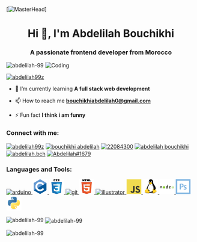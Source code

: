 [![MasterHead](https://www.charpeni.com/_next/image?url=%2Fstatic%2Fimages%2Farrow-functions-in-class-properties-might-not-be-as-great-as-we-think%2Fbanner.gif&w=1920&q=75)]
<h1 align="center">Hi 👋, I'm Abdelilah Bouchikhi</h1>
<h3 align="center">A passionate frontend developer from Morocco</h3>
<img align="right" alt="Coding" width="400" src="https://cdn.dribbble.com/users/1708816/screenshots/15637256/media/f9826f0af8a49462f048262a8502035b.gif">
<p align="left"> <img src="https://komarev.com/ghpvc/?username=abdelilah-99&label=Profile%20views&color=0e75b6&style=flat" alt="abdelilah-99" /> </p>

<p align="left"> <a href="https://twitter.com/abdelilah99z" target="blank"><img src="https://img.shields.io/twitter/follow/abdelilah99z?logo=twitter&style=for-the-badge" alt="abdelilah99z" /></a> </p>

- 🌱 I’m currently learning **A full stack web development**

- 📫 How to reach me **bouchikhiabdelilah0@gmail.com**

- ⚡ Fun fact **I think i am funny**

<h3 align="left">Connect with me:</h3>
<p align="left">
<a href="https://twitter.com/abdelilah99z" target="blank"><img align="center" src="https://raw.githubusercontent.com/rahuldkjain/github-profile-readme-generator/master/src/images/icons/Social/twitter.svg" alt="abdelilah99z" height="30" width="40" /></a>
<a href="https://linkedin.com/in/bouchikhi abdelilah" target="blank"><img align="center" src="https://raw.githubusercontent.com/rahuldkjain/github-profile-readme-generator/master/src/images/icons/Social/linked-in-alt.svg" alt="bouchikhi abdelilah" height="30" width="40" /></a>
<a href="https://stackoverflow.com/users/22084300" target="blank"><img align="center" src="https://raw.githubusercontent.com/rahuldkjain/github-profile-readme-generator/master/src/images/icons/Social/stack-overflow.svg" alt="22084300" height="30" width="40" /></a>
<a href="https://fb.com/abdelilah bouchikhi" target="blank"><img align="center" src="https://raw.githubusercontent.com/rahuldkjain/github-profile-readme-generator/master/src/images/icons/Social/facebook.svg" alt="abdelilah bouchikhi" height="30" width="40" /></a>
<a href="https://instagram.com/abdelilah.bch" target="blank"><img align="center" src="https://raw.githubusercontent.com/rahuldkjain/github-profile-readme-generator/master/src/images/icons/Social/instagram.svg" alt="abdelilah.bch" height="30" width="40" /></a>
<a href="https://discord.gg/Abdelilah#1679" target="blank"><img align="center" src="https://raw.githubusercontent.com/rahuldkjain/github-profile-readme-generator/master/src/images/icons/Social/discord.svg" alt="Abdelilah#1679" height="30" width="40" /></a>
</p>

<h3 align="left">Languages and Tools:</h3>
<p align="left"> <a href="https://www.arduino.cc/" target="_blank" rel="noreferrer"> <img src="https://cdn.worldvectorlogo.com/logos/arduino-1.svg" alt="arduino" width="40" height="40"/> </a> <a href="https://www.cprogramming.com/" target="_blank" rel="noreferrer"> <img src="https://raw.githubusercontent.com/devicons/devicon/master/icons/c/c-original.svg" alt="c" width="40" height="40"/> </a> <a href="https://www.w3schools.com/css/" target="_blank" rel="noreferrer"> <img src="https://raw.githubusercontent.com/devicons/devicon/master/icons/css3/css3-original-wordmark.svg" alt="css3" width="40" height="40"/> </a> <a href="https://git-scm.com/" target="_blank" rel="noreferrer"> <img src="https://www.vectorlogo.zone/logos/git-scm/git-scm-icon.svg" alt="git" width="40" height="40"/> </a> <a href="https://www.w3.org/html/" target="_blank" rel="noreferrer"> <img src="https://raw.githubusercontent.com/devicons/devicon/master/icons/html5/html5-original-wordmark.svg" alt="html5" width="40" height="40"/> </a> <a href="https://www.adobe.com/in/products/illustrator.html" target="_blank" rel="noreferrer"> <img src="https://www.vectorlogo.zone/logos/adobe_illustrator/adobe_illustrator-icon.svg" alt="illustrator" width="40" height="40"/> </a> <a href="https://developer.mozilla.org/en-US/docs/Web/JavaScript" target="_blank" rel="noreferrer"> <img src="https://raw.githubusercontent.com/devicons/devicon/master/icons/javascript/javascript-original.svg" alt="javascript" width="40" height="40"/> </a> <a href="https://www.linux.org/" target="_blank" rel="noreferrer"> <img src="https://raw.githubusercontent.com/devicons/devicon/master/icons/linux/linux-original.svg" alt="linux" width="40" height="40"/> </a> <a href="https://nodejs.org" target="_blank" rel="noreferrer"> <img src="https://raw.githubusercontent.com/devicons/devicon/master/icons/nodejs/nodejs-original-wordmark.svg" alt="nodejs" width="40" height="40"/> </a> <a href="https://www.photoshop.com/en" target="_blank" rel="noreferrer"> <img src="https://raw.githubusercontent.com/devicons/devicon/master/icons/photoshop/photoshop-line.svg" alt="photoshop" width="40" height="40"/> </a> <a href="https://www.python.org" target="_blank" rel="noreferrer"> <img src="https://raw.githubusercontent.com/devicons/devicon/master/icons/python/python-original.svg" alt="python" width="40" height="40"/> </a> </p>

<p><img align="left" src="https://github-readme-stats.vercel.app/api/top-langs?username=abdelilah-99&show_icons=true&locale=en&layout=compact" alt="abdelilah-99" /></p>

<p>&nbsp;<img align="center" src="https://github-readme-stats.vercel.app/api?username=abdelilah-99&show_icons=true&locale=en" alt="abdelilah-99" /></p>

<p><img align="center" src="https://github-readme-streak-stats.herokuapp.com/?user=abdelilah-99&" alt="abdelilah-99" /></p>
